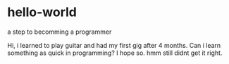 # hello-world
a step to becomming a programmer

Hi, i learned to play guitar and had my first gig after 4 months. Can i learn something as quick in programming? 
I hope so.
hmm
still didnt get it right.
